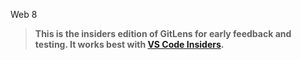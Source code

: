 Web 8
> **This is the insiders edition of GitLens for early feedback and testing. It works best with [VS Code Insiders](https://code.visualstudio.com/insiders).**
